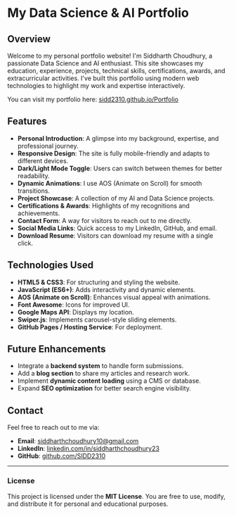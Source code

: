# My Data Science & AI Portfolio

## Overview
Welcome to my personal portfolio website! I'm Siddharth Choudhury, a passionate Data Science and AI enthusiast. This site showcases my education, experience, projects, technical skills, certifications, awards, and extracurricular activities. I've built this portfolio using modern web technologies to highlight my work and expertise interactively.

You can visit my portfolio here: [sidd2310.github.io/Portfolio](https://sidd2310.github.io/Portfolio/)

## Features
- **Personal Introduction**: A glimpse into my background, expertise, and professional journey.
- **Responsive Design**: The site is fully mobile-friendly and adapts to different devices.
- **Dark/Light Mode Toggle**: Users can switch between themes for better readability.
- **Dynamic Animations**: I use AOS (Animate on Scroll) for smooth transitions.
- **Project Showcase**: A collection of my AI and Data Science projects.
- **Certifications & Awards**: Highlights of my recognitions and achievements.
- **Contact Form**: A way for visitors to reach out to me directly.
- **Social Media Links**: Quick access to my LinkedIn, GitHub, and email.
- **Download Resume**: Visitors can download my resume with a single click.

## Technologies Used
- **HTML5 & CSS3**: For structuring and styling the website.
- **JavaScript (ES6+)**: Adds interactivity and dynamic elements.
- **AOS (Animate on Scroll)**: Enhances visual appeal with animations.
- **Font Awesome**: Icons for improved UI.
- **Google Maps API**: Displays my location.
- **Swiper.js**: Implements carousel-style sliding elements.
- **GitHub Pages / Hosting Service**: For deployment.

## Future Enhancements
- Integrate a **backend system** to handle form submissions.
- Add a **blog section** to share my articles and research work.
- Implement **dynamic content loading** using a CMS or database.
- Expand **SEO optimization** for better search engine visibility.

## Contact
Feel free to reach out to me via:
- **Email**: siddharthchoudhury10@gmail.com
- **LinkedIn**: [linkedin.com/in/siddharthchoudhury23](https://www.linkedin.com/in/siddharthchoudhury23/)
- **GitHub**: [github.com/SIDD2310](https://github.com/SIDD2310)

---
### License
This project is licensed under the **MIT License**. You are free to use, modify, and distribute it for personal and educational purposes.

